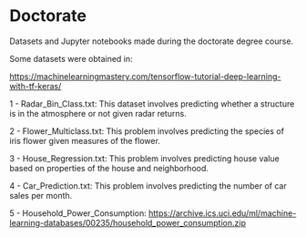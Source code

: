 # Doctorate

Datasets and Jupyter notebooks made during the doctorate degree course.

Some datasets were obtained in:

https://machinelearningmastery.com/tensorflow-tutorial-deep-learning-with-tf-keras/

1 - Radar_Bin_Class.txt: This dataset involves predicting whether a structure is in the atmosphere or not given radar returns.

2 - Flower_Multiclass.txt: This problem involves predicting the species of iris flower given measures of the flower.

3 - House_Regression.txt: This problem involves predicting house value based on properties of the house and neighborhood.

4 - Car_Prediction.txt: This problem involves predicting the number of car sales per month.

5 - Household_Power_Consumption: https://archive.ics.uci.edu/ml/machine-learning-databases/00235/household_power_consumption.zip
